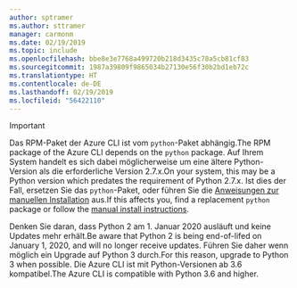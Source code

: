 ```yaml
---
author: sptramer
ms.author: sttramer
manager: carmonm
ms.date: 02/19/2019
ms.topic: include
ms.openlocfilehash: bbe8e3e7768a499720b218d3435c78a5cb81cf83
ms.sourcegitcommit: 1987a39809f9865034b27130e56f30b2bd1eb72c
ms.translationtype: HT
ms.contentlocale: de-DE
ms.lasthandoff: 02/19/2019
ms.locfileid: "56422110"
---
```

> [!IMPORTANT]
>
> <span data-ttu-id="7adac-101">Das RPM-Paket der Azure CLI ist vom `python`-Paket abhängig.</span><span class="sxs-lookup"><span data-stu-id="7adac-101">The RPM package of the Azure CLI depends on the `python` package.</span></span> <span data-ttu-id="7adac-102">Auf Ihrem System handelt es sich dabei möglicherweise um eine ältere Python-Version als die erforderliche Version 2.7.x.</span><span class="sxs-lookup"><span data-stu-id="7adac-102">On your system, this may be a Python version which predates the requirement of Python 2.7.x.</span></span> <span data-ttu-id="7adac-103">Ist dies der Fall, ersetzen Sie das `python`-Paket, oder führen Sie die [Anweisungen zur manuellen Installation](../install-azure-cli-linux.md) aus.</span><span class="sxs-lookup"><span data-stu-id="7adac-103">If this affects you, find a replacement `python` package or follow the [manual install instructions](../install-azure-cli-linux.md).</span></span>
>
> <span data-ttu-id="7adac-104">Denken Sie daran, dass Python 2 am 1. Januar 2020 ausläuft und keine Updates mehr erhält.</span><span class="sxs-lookup"><span data-stu-id="7adac-104">Be aware that Python 2 is being end-of-lifed on January 1, 2020, and will no longer receive updates.</span></span> <span data-ttu-id="7adac-105">Führen Sie daher wenn möglich ein Upgrade auf Python 3 durch.</span><span class="sxs-lookup"><span data-stu-id="7adac-105">For this reason, upgrade to Python 3 when possible.</span></span> <span data-ttu-id="7adac-106">Die Azure CLI ist mit Python-Versionen ab 3.6 kompatibel.</span><span class="sxs-lookup"><span data-stu-id="7adac-106">The Azure CLI is compatible with Python 3.6 and higher.</span></span>
